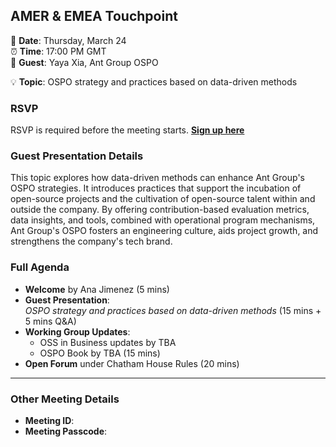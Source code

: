 ## AMER & EMEA Touchpoint  

📅 **Date**: Thursday, March 24  
⏰ **Time**: 17:00 PM GMT  
🎤 **Guest**: Yaya Xia, Ant Group OSPO

💡 **Topic**: OSPO strategy and practices based on data-driven methods

### RSVP  
RSVP is required before the meeting starts. **[Sign up here]()**  

### Guest Presentation Details  

This topic explores how data-driven methods can enhance Ant Group's OSPO strategies. It introduces practices that support the incubation of open-source projects and the cultivation of open-source talent within and outside the company. 
By offering contribution-based evaluation metrics, data insights, and tools, combined with operational program mechanisms, Ant Group's OSPO fosters an engineering culture, aids project growth, and strengthens the company's tech brand.

### Full Agenda  
- **Welcome** by Ana Jimenez (5 mins)  
- **Guest Presentation**:  
  *OSPO strategy and practices based on data-driven methods* (15 mins + 5 mins Q&A)  
- **Working Group Updates**:  
  - OSS in Business updates by TBA
  - OSPO Book by TBA (15 mins)  
- **Open Forum** under Chatham House Rules (20 mins)  

---

### Other Meeting Details  
- **Meeting ID**: 
- **Meeting Passcode**: 
